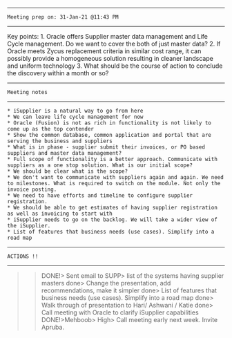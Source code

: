 ________________________________________
    Meeting prep on: 31-Jan-21 @11:43 PM
________________________________________
Key points:
    1. Oracle offers Supplier master data management and Life Cycle management. Do we want to cover the both of just master data? 
    2. If Oracle meets Zycus replacement criteria in similar cost range, it can possibly provide a homogeneous solution resulting in cleaner landscape and uniform technology
    3. What should be the course of action to conclude the discovery within a month or so?

________________________________________
    Meeting notes
________________________________________
    * iSupplier is a natural way to go from here
    * We can leave life cycle management for now
    * Oracle (Fusion) is not as rich in functionality is not likely to come up as the top contender
    * Show the common database, common application and portal that are serving the business and suppliers
    * What is in phase - supplier submit their invoices, or PO based suppliers and master data management? 
    * Full scope of functionality is a better approach. Communicate with suppliers as a one stop solution. What is our initial scope?
    * We should be clear what is the scope?
    * We don't want to communicate with suppliers again and again. We need to milestones. What is required to switch on the module. Not only the invoice posting. 
    * We need to have efforts and timeline to configure supplier registration. 
    * We should be able to get estimates of having supplier registration as well as invoicing to start with
    * iSupplier needs to go on the backlog. We will take a wider view of the iSupplier.
    * List of features that business needs (use cases). Simplify into a road map
________________________________________
    ACTIONS !!
________________________________________
>>DONE!> Sent email to SUPP> list of the systems having supplier masters
>>done> Change the presentation, add recommendations, make it simpler 
>>done> List of features that business needs (use cases). Simplify into a road map
>>done> Walk through of presentation to Hari/ Ashwani / Katie
>>done> Call meeting with Oracle to clarify iSupplier capabilities
>>DONE!>Mehboob> High> Call meeting early next week. Invite Apruba. 

